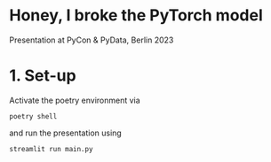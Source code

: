# Honey, I broke the PyTorch model

Presentation at PyCon & PyData, Berlin 2023


# 1. Set-up

Activate the poetry environment via 
```
poetry shell
```

and run the presentation using

```
streamlit run main.py
```
